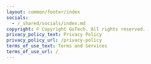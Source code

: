 ```yaml
---
layout: common/footer/index
socials:
  - /_shared/socials/index.md
copyright: © Copyright GoTech. All rights reserved.
privacy_policy_text: Privacy Policy
privacy_policy_url: /privacy-policy
terms_of_use_text: Terms and Services
terms_of_use_url: /
---
```

